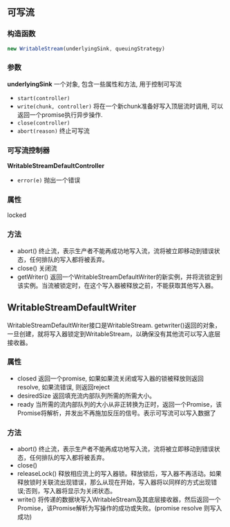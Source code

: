 ## 可写流

### 构造函数
```js
new WritableStream(underlyingSink, queuingStrategy) 
```

### 参数

**underlyingSink**
一个对象, 包含一些属性和方法, 用于控制可写流

+ `start(controller)`
+ `write(chunk, controller)` 将在一个新chunk准备好写入顶层流时调用, 可以返回一个promise执行异步操作.
+ `close(controller)`
+ `abort(reason)` 终止可写流


### 可写流控制器

**WritableStreamDefaultController**

+ `error(e)` 抛出一个错误

### 属性

locked

### 方法

+ abort() 终止流，表示生产者不能再成功地写入流，流将被立即移动到错误状态，任何排队的写入都将被丢弃。
+ close() 关闭流
+ getWriter() 返回一个WritableStreamDefaultWriter的新实例，并将流锁定到该实例。当流被锁定时，在这个写入器被释放之前，不能获取其他写入器。

## WritableStreamDefaultWriter

WritableStreamDefaultWriter接口是WritableStream. getwriter()返回的对象，一旦创建，就将写入器锁定到WritableStream，以确保没有其他流可以写入底层接收器。

### 属性

+ closed 返回一个promise, 如果如果流关闭或写入器的锁被释放则返回 resolve, 如果流错误, 则返回reject
+ desiredSize 返回填充流内部队列所需的所需大小。
+ ready 当所需的流内部队列的大小从非正转换为正时，返回一个Promise，该Promise将解析，并发出不再施加反压的信号。表示可写流可以写入数据了

### 方法

+ abort() 终止流，表示生产者不能再成功地写入流，流将被立即移动到错误状态，任何排队的写入都将被丢弃。
+ close()
+ releaseLock() 释放相应流上的写入器锁。释放锁后，写入器不再活动。如果释放锁时关联流出现错误，那么从现在开始，写入器将以同样的方式出现错误;否则，写入器将显示为关闭状态。
+ write() 将传递的数据块写入WritableStream及其底层接收器，然后返回一个Promise，该Promise解析为写操作的成功或失败。(promise resolve 则写入成功)